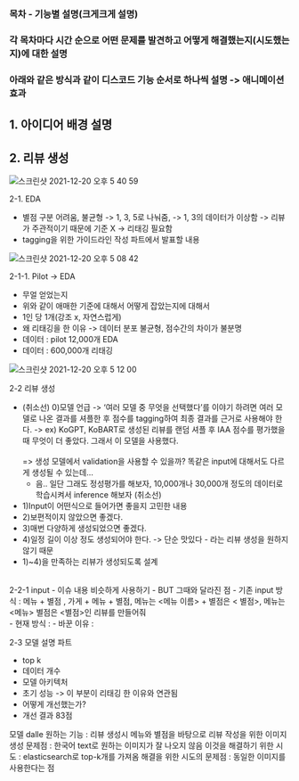 ### 목차 - 기능별 설명(크게크게 설명)
### 각 목차마다 시간 순으로 어떤 문제를 발견하고 어떻게 해결했는지(시도했는지)에 대한 설명
### 아래와 같은 방식과 같이 디스코드 기능 순서로 하나씩 설명 -> 애니메이션 효과

## 1. 아이디어 배경 설명
## 2. 리뷰 생성

![스크린샷 2021-12-20 오후 5 40 59](https://user-images.githubusercontent.com/22788924/146742889-3ea6c1be-35e6-477d-a8ad-92c435486a12.png)


2-1. EDA 
- 별점 구분 어려움, 불균형 -> 1, 3, 5로 나눠줌, -> 1, 3의 데이터가 이상함 -> 리뷰가 주관적이기 때문에 기준 X -> 리태깅 필요함
- tagging을 위한 가이드라인 작성 파트에서 발표할 내용<br>

![스크린샷 2021-12-20 오후 5 08 42](https://user-images.githubusercontent.com/22788924/146742908-ded3afc0-2019-4e3c-b9dd-07e0c6df6223.png)

2-1-1. Pilot -> EDA
- 무얼 얻었는지
- 위와 같이 애매한 기준에 대해서 어떻게 잡았는지에 대해서
- 1인 당 1개(강조 x, 자연스럽게)
- 왜 리태깅을 한 이유 -> 데이터 분포 불균형, 점수간의 차이가 불분명
- 데이터 : pilot 12,000개 EDA 
- 데이터 : 600,000개 리태깅<br>

![스크린샷 2021-12-20 오후 5 12 00](https://user-images.githubusercontent.com/22788924/146743083-b18c5b5e-bf78-4ac5-bba9-b21a6d8942d1.png)

2-2 리뷰 생성
- (취소선) 0)모델 언급 -> ‘여러 모델 중 무엇을 선택했다’를 이야기 하려면 여러 모델로 나온 결과를 셔플한 후 점수를 tagging하여 최종 결과를 근거로 사용해야 한다. -> ex) KoGPT, KoBART로 생성된 리뷰를 랜덤 셔플 후  IAA 점수를 평가했을때 무엇이 더 좋았다. 그래서 이 모델을 사용했다.<br><br> 
=> 생성 모델에서 validation을 사용할 수 있을까? 똑같은 input에 대해서도 다르게 생성될 수 있는데…
    - 음.. 일단 그래도 정성평가를 해보자, 10,000개나 30,000개 정도의 데이터로 학습시켜서 inference 해보자 (취소선) 
- 1)Input이 어떤식으로 들어가면 좋을지 고민한 내용
- 2)보편적이지 않았으면 좋겠다. 
- 3)매번 다양하게 생성되었으면 좋겠다.
- 4)일정 길이 이상 정도 생성되어야 한다. -> 단순 맛있다 - 라는 리뷰 생성을 원하지 않기 때문
- 1)~4)을 만족하는 리뷰가 생성되도록 설계
<br>
2-2-1 input
- 이슈 내용 비슷하게 사용하기
- BUT 그때와 달라진 점
- 기존 input 방식 : 메뉴 + 별점 , 가게 + 메뉴 + 별점, 메뉴는 <메뉴 이름> + 별점은 < 별점>, 메뉴는 <메뉴> 별점은 <별점>인 리뷰를 만들어줘<br>
- 현재 방식 :
- 바꾼 이유 :
<br>

2-3 모델 설명 파트 
- top k
- 데이터 개수
- 모델 아키텍처
- 초기 성능 -> 이 부분이 리태깅 한 이유와 연관됨 
- 어떻게 개선했는가?
- 개선 결과 83점

모델 dalle 
원하는 기능 : 리뷰 생성시 메뉴와 별점을 바탕으로 리뷰 작성을 위한 이미지 생성
문제점 : 한국어 text로 원하는 이미지가 잘 나오지 않음 
이것을 해결하기 위한 시도 : elasticsearch로 top-k개를 가져옴
해결을 위한 시도의 문제점 : 동일한 이미지를 사용한다는 점
